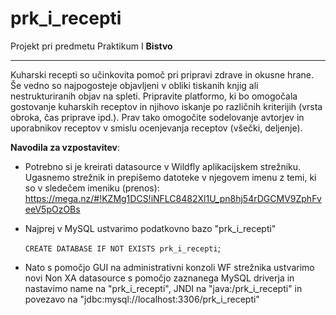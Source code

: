 # prk_i_recepti
Projekt pri predmetu Praktikum I
<b>Bistvo</b>
<hr>
Kuharski recepti so učinkovita pomoč pri pripravi zdrave in okusne hrane. Še vedno so
najpogosteje objavljeni v obliki tiskanih knjig ali nestrukturiranih objav na spleti.
Pripravite platformo, ki bo omogočala gostovanje kuharskih receptov in njihovo iskanje po
različnih kriterijih (vrsta obroka, čas priprave ipd.). Prav tako
omogočite sodelovanje avtorjev in uporabnikov receptov v smislu ocenjevanja receptov
(všečki, deljenje).

<b>Navodila za vzpostavitev</b>:
- Potrebno si je kreirati datasource v Wildfly aplikacijskem strežniku. Ugasnemo strežnik in prepišemo datoteke v njegovem imenu z temi, ki so v sledečem imeniku (prenos): https://mega.nz/#!KZMg1DCS!iNFLC8482Xl1U_pn8hj54rDGCMV9ZphFveeV5pOzOBs
- Najprej v MySQL ustvarimo podatkovno bazo "prk_i_recepti"

  `CREATE DATABASE IF NOT EXISTS prk_i_recepti`;

- Nato s pomočjo GUI na administrativni konzoli WF strežnika ustvarimo novi Non XA datasource s pomočjo zaznanega MySQL driverja in nastavimo name na "prk_i_recepti", JNDI na "java:/prk_i_recepti" in povezavo na "jdbc:mysql://localhost:3306/prk_i_recepti"
